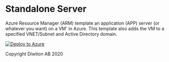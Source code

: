 # Standalone Server
Azure Resource Manager (ARM) template an application (APP) server (or whatever you want) on a VM' in Azure. 
This template also adds the VM to a specified VNET/Subnet and Active Directory domain.

[![Deploy to Azure](https://aka.ms/deploytoazurebutton)](https://portal.azure.com/#create/Microsoft.Template/uri/https%3A%2F%2Fraw.githubusercontent.com%2FDiwitonAB%2Farm%2Fmaster%2Fapp%2Fapp-deployment.json)

Copyright Diwiton AB 2020
